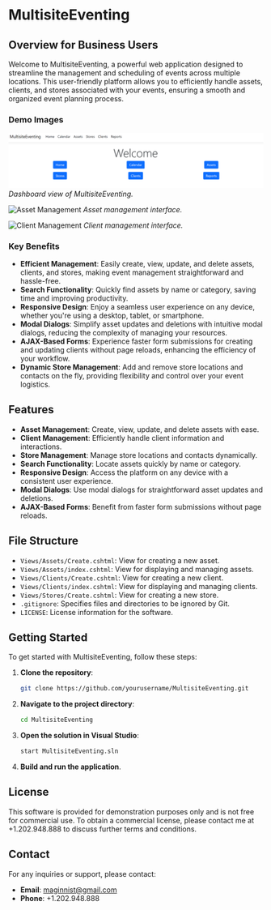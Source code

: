 # MultisiteEventing

## Overview for Business Users

Welcome to MultisiteEventing, a powerful web application designed to streamline the management and scheduling of events across multiple locations. This user-friendly platform allows you to efficiently handle assets, clients, and stores associated with your events, ensuring a smooth and organized event planning process.

### Demo Images

![Dashboard](images/dashboard.PNG)
*Dashboard view of MultisiteEventing.*

![Asset Management](images/asset_management.png)
*Asset management interface.*

![Client Management](images/client_management.png)
*Client management interface.*

### Key Benefits

- **Efficient Management**: Easily create, view, update, and delete assets, clients, and stores, making event management straightforward and hassle-free.
- **Search Functionality**: Quickly find assets by name or category, saving time and improving productivity.
- **Responsive Design**: Enjoy a seamless user experience on any device, whether you're using a desktop, tablet, or smartphone.
- **Modal Dialogs**: Simplify asset updates and deletions with intuitive modal dialogs, reducing the complexity of managing your resources.
- **AJAX-Based Forms**: Experience faster form submissions for creating and updating clients without page reloads, enhancing the efficiency of your workflow.
- **Dynamic Store Management**: Add and remove store locations and contacts on the fly, providing flexibility and control over your event logistics.

## Features

- **Asset Management**: Create, view, update, and delete assets with ease.
- **Client Management**: Efficiently handle client information and interactions.
- **Store Management**: Manage store locations and contacts dynamically.
- **Search Functionality**: Locate assets quickly by name or category.
- **Responsive Design**: Access the platform on any device with a consistent user experience.
- **Modal Dialogs**: Use modal dialogs for straightforward asset updates and deletions.
- **AJAX-Based Forms**: Benefit from faster form submissions without page reloads.

## File Structure

- `Views/Assets/Create.cshtml`: View for creating a new asset.
- `Views/Assets/index.cshtml`: View for displaying and managing assets.
- `Views/Clients/Create.cshtml`: View for creating a new client.
- `Views/Clients/index.cshtml`: View for displaying and managing clients.
- `Views/Stores/Create.cshtml`: View for creating a new store.
- `.gitignore`: Specifies files and directories to be ignored by Git.
- `LICENSE`: License information for the software.

## Getting Started

To get started with MultisiteEventing, follow these steps:

1. **Clone the repository**:
    ```sh
    git clone https://github.com/yourusername/MultisiteEventing.git
    ```

2. **Navigate to the project directory**:
    ```sh
    cd MultisiteEventing
    ```

3. **Open the solution in Visual Studio**:
    ```sh
    start MultisiteEventing.sln
    ```

4. **Build and run the application**.

## License

This software is provided for demonstration purposes only and is not free for commercial use. To obtain a commercial license, please contact me at +1.202.948.888 to discuss further terms and conditions.

## Contact

For any inquiries or support, please contact:
- **Email**: maginnist@gmail.com
- **Phone**: +1.202.948.888
